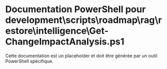 # Documentation PowerShell pour development\scripts\roadmap\rag\restore\intelligence\Get-ChangeImpactAnalysis.ps1

Cette documentation est un placeholder et doit être générée par un outil PowerShell spécifique.
